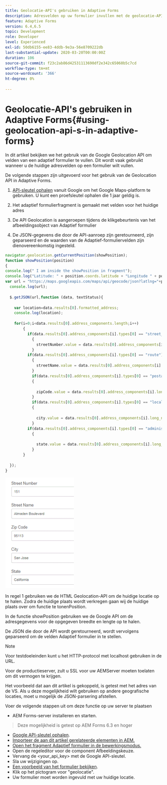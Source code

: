 ```yaml
---
title: Geolocatie-API's gebruiken in Adaptive Forms
description: Adresvelden op uw formulier invullen met de geolocatie-API's
feature: Adaptive Forms
version: 6.4,6.5
topic: Development
role: Developer
level: Experienced
exl-id: 50db6155-ee83-4ddb-9e3a-56e8709222db
last-substantial-update: 2020-03-20T00:00:00Z
duration: 106
source-git-commit: f23c2ab86d42531113690df2e342c65060b5c7cd
workflow-type: tm+mt
source-wordcount: '366'
ht-degree: 0%

---
```


# Geolocatie-API&#39;s gebruiken in Adaptive Forms{#using-geolocation-api-s-in-adaptive-forms}

In dit artikel bekijken we het gebruik van de Google Geolocation API om velden van een adaptief formulier te vullen. Dit wordt vaak gebruikt wanneer u de huidige adresvelden op een formulier wilt vullen.

De volgende stappen zijn uitgevoerd voor het gebruik van de Geolocation API in Adaptive Forms.

1. [API-sleutel ophalen](https://developers.google.com/maps/documentation/javascript/get-api-key) vanuit Google om het Google Maps-platform te gebruiken. U kunt een proefsleutel ophalen die 1 jaar geldig is.

1. Het adaptief formulierfragment is gemaakt met velden voor het huidige adres

1. De API Geolocation is aangeroepen tijdens de klikgebeurtenis van het afbeeldingsobject van Adaptief formulier

1. De JSON-gegevens die door de API-aanroep zijn geretourneerd, zijn geparseerd en de waarden van de Adaptief-formuliervelden zijn dienovereenkomstig ingesteld.

```javascript
navigator.geolocation.getCurrentPosition(showPosition);
function showPosition(position) 
{
console.log(" I am inside the showPosition in fragment");
console.log("Latitude: " + position.coords.latitude + "Longitude " + position.coords.longitude);
var url = "https://maps.googleapis.com/maps/api/geocode/json?latlng="+position.coords.latitude+","+position.coords.longitude+"&key=<your_api_key>";
  console.log(url);
  
  $.getJSON(url,function (data, textStatus){
    
    var location=data.results[0].formatted_address;
    console.log(location);
    
    for(i=0;i<data.results[0].address_components.length;i++)
        {
          if(data.results[0].address_components[i].types[0] == "street_number")
            {
              streetNumber.value = data.results[0].address_components[i].long_name;
            }
          if(data.results[0].address_components[i].types[0] == "route")
            {
              streetName.value = data.results[0].address_components[i].long_name;
            }
            if(data.results[0].address_components[i].types[0] == "postal_code")
            {
              
              zipCode.value = data.results[0].address_components[i].long_name;
            }
            if(data.results[0].address_components[i].types[0] == "locality")
            {
              
              city.value = data.results[0].address_components[i].long_name;
            }
          if(data.results[0].address_components[i].types[0] == "administrative_area_level_1")
            {
              
              state.value = data.results[0].address_components[i].long_name;
            }
        }
    
  });
}
```

![Velden vullen met geolocatieapi](assets/capture-4.gif)

In regel 1 gebruiken we de HTML Geolocation-API om de huidige locatie op te halen. Zodra de huidige plaats wordt verkregen gaan wij de huidige plaats over om functie te tonenPosition.

In de functie showPosition gebruiken we de Google API om de adresgegevens voor de opgegeven breedte en lengte op te halen.

De JSON die door de API wordt geretourneerd, wordt vervolgens geparseerd om de velden Adaptief formulier in te stellen.

>[!NOTE]
>
>Voor testdoeleinden kunt u het HTTP-protocol met localhost gebruiken in de URL.
>
>Voor de productieserver, zult u SSL voor uw AEMServer moeten toelaten om dit vermogen te krijgen.
>
>Het voorbeeld dat aan dit artikel is gekoppeld, is getest met het adres van de VS. Als u deze mogelijkheid wilt gebruiken op andere geografische locaties, moet u mogelijk de JSON-parsering afstellen.

Voer de volgende stappen uit om deze functie op uw server te plaatsen

* AEM Forms-server installeren en starten.
> Deze mogelijkheid is getest op AEM Forms 6.3 en hoger
* [Google API-sleutel ophalen](https://developers.google.com/maps/documentation/javascript/get-api-key).
* [Importeer de aan dit artikel gerelateerde elementen in AEM.](assets/geolocationapi.zip)
* [Open het fragment Adaptief formulier in de bewerkingsmodus.](http://localhost:4502/editor.html/content/forms/af/currentaddressfragment.html)
* Open de regeleditor voor de component Afbeeldingskeuze.
* Vervang de &lt;your_api_key> met de Google API-sleutel.
* Sla uw wijzigingen op.
* [Een voorbeeld van het formulier bekijken](http://localhost:4502/content/dam/formsanddocuments/currentaddressfragment/jcr:content?wcmmode=disabled).
* Klik op het pictogram voor &quot;geolocatie&quot;.
* Uw formulier moet worden ingevuld met uw huidige locatie.
